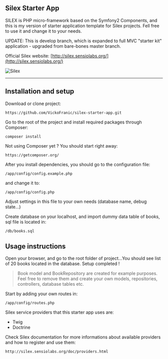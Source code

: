 ## Silex Starter App

SILEX is PHP micro-framework based on the Symfony2 Components, and this is my version of starter application template for Silex projects.
Fell free to use it and change it to your needs.

UPDATE:
This is develop branch, which is expanded to full MVC "starter kit" application - upgraded from bare-bones master branch.


Official Silex website: [http://silex.sensiolabs.org/](http://silex.sensiolabs.org/)

![Silex](http://silex.sensiolabs.org/images/logo.png)


- - -


## Installation and setup

Download or clone project: 
```
https://github.com/VickoFranic/silex-starter-app.git
```

Go to the root of the project and install required packages through Composer:

```
composer install
```

Not using Composer yet ? You should start right away:

```
https://getcomposer.org/
```

After you install dependencies, you should go to the configuration file:

```
/app/config/config.example.php
```

and change it to:

```
/app/config/config.php
```

Adjust settings in this file to your own needs (database name, debug state...)

Create database on your localhost, and import dummy data table of books, sql file is located in:

```
/db/books.sql
```



## Usage instructions

Open your browser, and go to the root folder of project...You should see list of 20 books located in the database. Setup completed !

> Book model and BookRepository are created for example purposes. Feel free to remove them and create your own models, repositories, controllers, database tables etc.


Start by adding your own routes in:

```
/app/config/routes.php
```


Silex service providers that this starter app uses are:

- Twig
- Doctrine

Check Silex documentation for more informations about available providers and how to register and use them:

```
http://silex.sensiolabs.org/doc/providers.html
```

